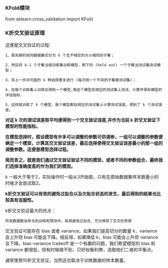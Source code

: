 
### KFold模块

from sklearn.cross_validation import KFold

### K折交叉验证原理

这便是交叉验证的过程:

    1、首先随机地将数据集切分为 k 个互不相交的大小相同的子集；

    2、然后将 k-1 个子集当成训练集训练模型，剩下的 (held out) 一个子集当测试集测试模型；

    3、将上一步对可能的 k 种选择重复进行 (每次挑一个不同的子集做测试集)；

    4、在每个训练集上训练后得到一个模型,用这个模型在相应的测试集上测试，计算并保存模型的评估指标，

    5、这样就训练了 k 个模型，每个模型都在相应的测试集上计算测试误差，得到了 k 个测试误差。
       

__对这 k 次的测试误差取平均便得到一个交叉验证误差,并作为当前 k 折交叉验证下模型的性能指标。__

__在模型选择时，假设模型有许多可以调整的参数可供调参，一组可以调整的参数便确定一个模型，计算其交叉验证误差，最后选择使得交叉验证误差最小的那一组的调整参数。这便是模型选择过程。__ 

__简而言之，就是我们通过交叉验证验证不同的模型，或者不同的参数组合，最终我们选择准确度高的作为我们的模型。__

k 一般大于等于2，实际操作时一般从3开始取，只有在原始数据集样本数量小的时候才会尝试取2。

__k折交叉验证可以有效的避免过拟合以及欠拟合状态的发生，最后得到的结果也比较具有说服性。__

k折交叉验证最大的优点：

    所有数据都会参与到训练和预测中，有效避免过拟合，充分体现了交叉的思想
    
交叉验证可能存在 bias 或者 variance。如果我们提高切分的数量 k，variance 会上升但 bias 可能会下降。相反得，如果降低 k，bias 可能会上升但 variance 会下降。bias-variance tradeoff 是一个有趣的问题，我们希望模型的 bias 和 variance 都很低，但有时候做不到，只好权衡利弊，选取他们二者的平衡点。

通常使用10折交叉验证，当然这也取决于训练数据的样本数量。





